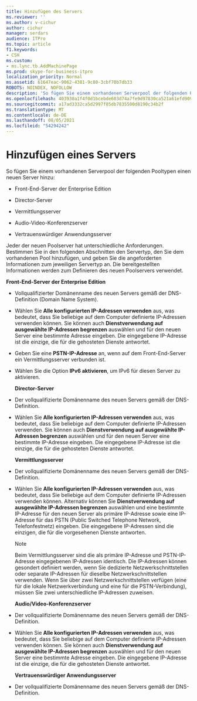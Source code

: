 ```yaml
---
title: Hinzufügen des Servers
ms.reviewer: ''
ms.author: v-cichur
author: cichur
manager: serdars
audience: ITPro
ms.topic: article
f1.keywords:
- CSH
ms.custom:
- ms.lync.tb.AddMachinePage
ms.prod: skype-for-business-itpro
localization_priority: Normal
ms.assetid: 61647eac-9062-4381-9c80-3cbf70b7db33
ROBOTS: NOINDEX, NOFOLLOW
description: 'So fügen Sie einem vorhandenen Serverpool der folgenden Pooltypen einen neuen Server hinzu:'
ms.openlocfilehash: 403930a1f4f0d1bcebde603d74a7fe9d97830ca521a61efd9091861e5ecb5183
ms.sourcegitcommit: a17ad3332ca5d2997f85db7835500d8190c34b2f
ms.translationtype: MT
ms.contentlocale: de-DE
ms.lasthandoff: 08/05/2021
ms.locfileid: "54294242"
---
```

# <a name="add-server"></a>Hinzufügen eines Servers
 
So fügen Sie einem vorhandenen Serverpool der folgenden Pooltypen einen neuen Server hinzu:
  
- Front-End-Server der Enterprise Edition
    
- Director-Server
    
- Vermittlungsserver
    
- Audio-Video-Konferenzserver
    
- Vertrauenswürdiger Anwendungsserver
    
Jeder der neuen Poolserver hat unterschiedliche Anforderungen. Bestimmen Sie in den folgenden Abschnitten den Servertyp, den Sie dem vorhandenen Pool hinzufügen, und geben Sie die angeforderten Informationen zum jeweiligen Servertyp an. Die bereitgestellten Informationen werden zum Definieren des neuen Poolservers verwendet.
  
 **Front-End-Server der Enterprise Edition**
  
- Vollqualifizierter Domänenname des neuen Servers gemäß der DNS-Definition (Domain Name System).
    
- Wählen Sie **Alle konfigurierten IP-Adressen verwenden** aus, was bedeutet, dass Sie beliebige auf dem Computer definierte IP-Adressen verwenden können. Sie können auch **Dienstverwendung auf ausgewählte IP-Adressen begrenzen** auswählen und für den neuen Server eine bestimmte Adresse eingeben. Die eingegebene IP-Adresse ist die einzige, die für die gehosteten Dienste antwortet.
    
- Geben Sie eine **PSTN-IP-Adresse** an, wenn auf dem Front-End-Server ein Vermittlungsserver verbunden ist.
    
- Wählen Sie die Option **IPv6 aktivieren**, um IPv6 für diesen Server zu aktivieren.
    
  **Director-Server**
  
- Der vollqualifizierte Domänenname des neuen Servers gemäß der DNS-Definition.
    
- Wählen Sie **Alle konfigurierten IP-Adressen verwenden** aus, was bedeutet, dass Sie beliebige auf dem Computer definierte IP-Adressen verwenden. Sie können auch **Dienstverwendung auf ausgewählte IP-Adressen begrenzen** auswählen und für den neuen Server eine bestimmte IP-Adresse eingeben. Die eingegebene IP-Adresse ist die einzige, die für die gehosteten Dienste antwortet.
    
  **Vermittlungsserver**
  
- Der vollqualifizierte Domänenname des neuen Servers gemäß der DNS-Definition.
    
- Wählen Sie **Alle konfigurierten IP-Adressen verwenden** aus, was bedeutet, dass Sie beliebige auf dem Computer definierte IP-Adressen verwenden können. Alternativ können Sie **Dienstverwendung auf ausgewählte IP-Adressen begrenzen** auswählen und eine bestimmte IP-Adresse für den neuen Server als primäre IP-Adresse sowie eine IP-Adresse für das PSTN (Public Switched Telephone Network, Telefonfestnetz) eingeben. Die eingegebene IP-Adressen sind die einzigen, die für die vorgesehenen Dienste antworten.
    
    > [!NOTE]
    > Beim Vermittlungsserver sind die als primäre IP-Adresse und PSTN-IP-Adresse eingegebenen IP-Adressen identisch. Die IP-Adressen können gesondert definiert werden, wenn Sie dedizierte Netzwerkschnittstellen oder separate IP-Adressen für dieselbe Netzwerkschnittstellen verwenden. Wenn Sie über zwei Netzwerkschnittstellen verfügen (eine für die lokale Netzwerkverbindung und eine für die PSTN-Verbindung), müssen Sie zwei unterschiedliche IP-Adressen zuweisen. 
  
  **Audio/Video-Konferenzserver**
  
- Der vollqualifizierte Domänenname des neuen Servers gemäß der DNS-Definition.
    
- Wählen Sie **Alle konfigurierten IP-Adressen verwenden** aus, was bedeutet, dass Sie beliebige auf dem Computer definierte IP-Adressen verwenden können. Sie können auch **Dienstverwendung auf ausgewählte IP-Adressen begrenzen** auswählen und für den neuen Server eine bestimmte Adresse eingeben. Die eingegebene IP-Adresse ist die einzige, die für die gehosteten Dienste antwortet.
    
  **Vertrauenswürdiger Anwendungsserver**
  
- Der vollqualifizierte Domänenname des neuen Servers gemäß der DNS-Definition.
    

